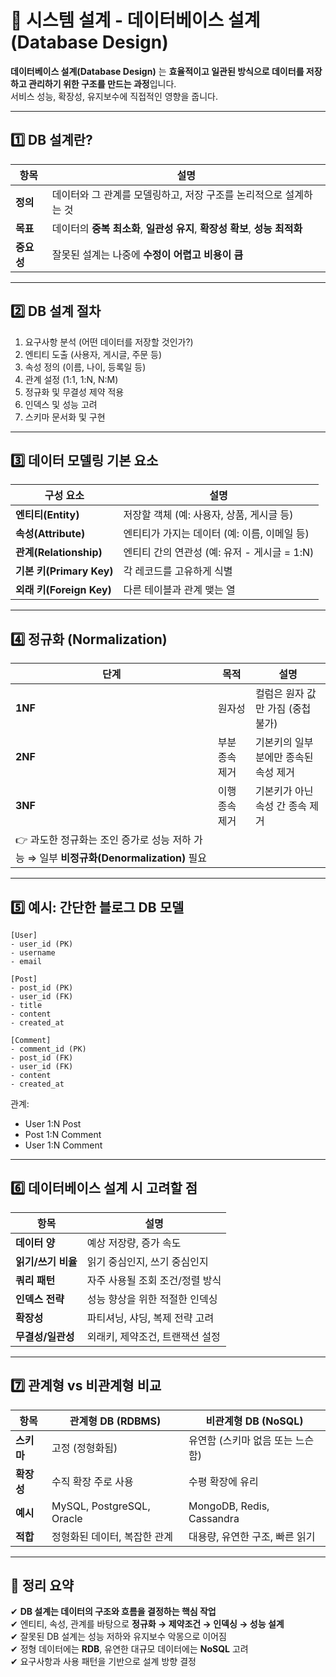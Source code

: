 # 🧱 시스템 설계 - 데이터베이스 설계 (Database Design)

**데이터베이스 설계(Database Design)** 는 **효율적이고 일관된 방식으로 데이터를 저장하고 관리하기 위한 구조를 만드는 과정**입니다.  
서비스 성능, 확장성, 유지보수에 직접적인 영향을 줍니다.

---

## 1️⃣ DB 설계란?

| 항목     | 설명 |
|----------|------|
| **정의** | 데이터와 그 관계를 모델링하고, 저장 구조를 논리적으로 설계하는 것 |
| **목표** | 데이터의 **중복 최소화**, **일관성 유지**, **확장성 확보**, **성능 최적화** |
| **중요성** | 잘못된 설계는 나중에 **수정이 어렵고 비용이 큼** |

---

## 2️⃣ DB 설계 절차

1. 요구사항 분석 (어떤 데이터를 저장할 것인가?)
2. 엔티티 도출 (사용자, 게시글, 주문 등)
3. 속성 정의 (이름, 나이, 등록일 등)
4. 관계 설정 (1:1, 1:N, N:M)
5. 정규화 및 무결성 제약 적용
6. 인덱스 및 성능 고려
7. 스키마 문서화 및 구현

---

## 3️⃣ 데이터 모델링 기본 요소

| 구성 요소 | 설명 |
|-----------|------|
| **엔티티(Entity)** | 저장할 객체 (예: 사용자, 상품, 게시글 등) |
| **속성(Attribute)** | 엔티티가 가지는 데이터 (예: 이름, 이메일 등) |
| **관계(Relationship)** | 엔티티 간의 연관성 (예: 유저 - 게시글 = 1:N) |
| **기본 키(Primary Key)** | 각 레코드를 고유하게 식별 |
| **외래 키(Foreign Key)** | 다른 테이블과 관계 맺는 열 |

---

## 4️⃣ 정규화 (Normalization)

| 단계       | 목적 | 설명 |
|------------|------|------|
| **1NF**    | 원자성 | 컬럼은 원자 값만 가짐 (중첩 불가) |
| **2NF**    | 부분 종속 제거 | 기본키의 일부분에만 종속된 속성 제거 |
| **3NF**    | 이행 종속 제거 | 기본키가 아닌 속성 간 종속 제거 |
| 👉 과도한 정규화는 조인 증가로 성능 저하 가능 ⇒ 일부 **비정규화(Denormalization)** 필요

---

## 5️⃣ 예시: 간단한 블로그 DB 모델

```
[User]
- user_id (PK)
- username
- email

[Post]
- post_id (PK)
- user_id (FK)
- title
- content
- created_at

[Comment]
- comment_id (PK)
- post_id (FK)
- user_id (FK)
- content
- created_at
```

관계:
- User 1:N Post
- Post 1:N Comment
- User 1:N Comment

---

## 6️⃣ 데이터베이스 설계 시 고려할 점

| 항목 | 설명 |
|------|------|
| **데이터 양** | 예상 저장량, 증가 속도 |
| **읽기/쓰기 비율** | 읽기 중심인지, 쓰기 중심인지 |
| **쿼리 패턴** | 자주 사용될 조회 조건/정렬 방식 |
| **인덱스 전략** | 성능 향상을 위한 적절한 인덱싱 |
| **확장성** | 파티셔닝, 샤딩, 복제 전략 고려 |
| **무결성/일관성** | 외래키, 제약조건, 트랜잭션 설정 |

---

## 7️⃣ 관계형 vs 비관계형 비교

| 항목 | 관계형 DB (RDBMS) | 비관계형 DB (NoSQL) |
|------|------------------|---------------------|
| **스키마** | 고정 (정형화됨) | 유연함 (스키마 없음 또는 느슨함) |
| **확장성** | 수직 확장 주로 사용 | 수평 확장에 유리 |
| **예시** | MySQL, PostgreSQL, Oracle | MongoDB, Redis, Cassandra |
| **적합** | 정형화된 데이터, 복잡한 관계 | 대용량, 유연한 구조, 빠른 읽기 |

---

## 🎯 정리 요약

✔ **DB 설계는 데이터의 구조와 흐름을 결정하는 핵심 작업**  
✔ 엔티티, 속성, 관계를 바탕으로 **정규화 → 제약조건 → 인덱싱 → 성능 설계**  
✔ 잘못된 DB 설계는 성능 저하와 유지보수 악몽으로 이어짐  
✔ 정형 데이터에는 **RDB**, 유연한 대규모 데이터에는 **NoSQL** 고려  
✔ 요구사항과 사용 패턴을 기반으로 설계 방향 결정

